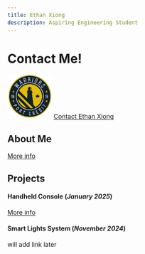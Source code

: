```yaml
---
title: Ethan Xiong
description: Aspiring Engineering Student
---
```


# Contact Me!

<img src="./assets/pcss-image.png" width="100" height="100"> <a href="mailto:788513@pdsb.com">Contact Ethan Xiong</a>


## About Me

[More info](./aboutme.html)

## Projects

#### Handheld Console (_January 2025_)

[More info](./console.html)

#### Smart Lights System (_November 2024_)

will add link later